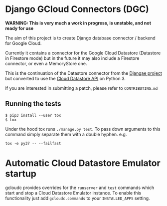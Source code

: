 # Django GCloud Connectors (DGC)

**WARNING: This is very much a work in progress, is unstable, and not ready for use**

The aim of this project is to create Django database connector / backend for Google Cloud.

Currently it contains a connector for the Google Cloud Datastore (Datastore in Firestore mode)
but in the future it may also include a Firestore connector, or even a MemoryStore one.

This is the continuation of the Datastore connector from the [Djangae project](https://github.com/potatolondon/djangae)
but converted to use the [Cloud Datastore API](https://googleapis.github.io/google-cloud-python/latest/datastore/) on Python 3.

If you are interested in submitting a patch, please refer to `CONTRIBUTING.md`


## Running the tests

```
$ pip3 install --user tox
$ tox
```

Under the hood tox runs `./manage.py test`. To pass down arguments to this command simply separate them with a double hyphen. e.g.

```
tox -e py37 -- --failfast
```

# Automatic Cloud Datastore Emulator startup

gcloudc provides overrides for the `runserver` and `test` commands which
start and stop a Cloud Datastore Emulator instance. To enable this functionality
just add `gcloudc.commands` to your `INSTALLED_APPS` setting.
